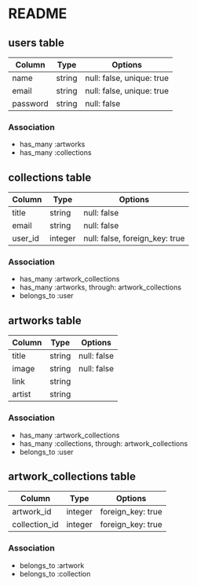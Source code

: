 # README

## users table

|Column|Type|Options|
|------|----|-------|
|name|string|null: false, unique: true|
|email|string|null: false, unique: true|
|password|string|null: false|

### Association

- has_many :artworks
- has_many :collections


## collections table

|Column|Type|Options|
|------|----|-------|
|title|string|null: false|
|email|string|null: false|
|user_id|integer|null: false, foreign_key: true|

### Association

- has_many :artwork_collections
- has_many :artworks, through: artwork_collections
- belongs_to :user


## artworks table

|Column|Type|Options|
|------|----|-------|
|title|string|null: false|
|image|string|null: false|
|link|string||
|artist|string||

### Association

- has_many :artwork_collections
- has_many :collections, through: artwork_collections
- belongs_to :user


## artwork_collections table

|Column|Type|Options|
|------|----|-------|
|artwork_id|integer|foreign_key: true|
|collection_id|integer|foreign_key: true|

### Association

- belongs_to :artwork
- belongs_to :collection
